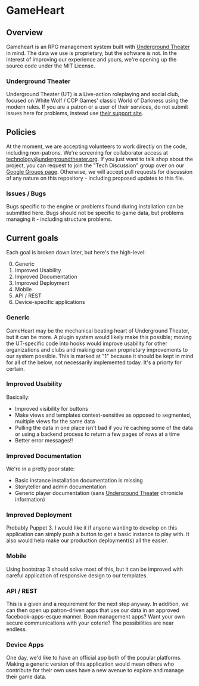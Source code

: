 # GameHeart

## Overview

Gameheart is an RPG management system built with [Underground Theater](http://www.undergroundtheater.org) in mind.  The data we use is proprietary, but the software is not.  In the interest of improving our experience and yours, we're opening up the source code under the MIT License.

### Underground Theater

Underground Theater (UT) is a Live-action roleplaying and social club, focused on White Wolf / CCP Games' classic World of Darkness using the modern rules.  If you are a patron or a user of their services, do not submit issues here for problems, instead use [their support site](http://support.undergroundtheater.org).

## Policies

At the moment, we are accepting volunteers to work directly on the code, including non-patrons.  We're screening for collaborator access at technology@undergroundtheater.org.  If you just want to talk shop about the project, you can request to join the "Tech Discussion" group over on our [Google Groups page](http://groups.undergroundtheater.org). Otherwise, we will accept pull requests for discussion of any nature on this repository - including proposed updates to this file.

### Issues / Bugs

Bugs specific to the engine or problems found during installation can be submitted here.  Bugs should not be specific to game data, but problems managing it - including structure problems.

## Current goals

Each goal is broken down later, but here's the high-level:

0. Generic
1. Improved Usability 
2. Improved Documentation 
3. Improved Deployment
3. Mobile
4. API / REST
5. Device-specific applications

### Generic

GameHeart may be the mechanical beating heart of Underground Theater, but it can be more.  A plugin system would likely make this possible; moving the UT-specific code into hooks would improve usability for other organizations and clubs and making our own proprietary improvements to our system possible.  This is marked at "1" because it should be kept in mind for all of the below, not necessarily implemented today. It's a priorty for certain.

### Improved Usability

Basically:

* Improved visibility for buttons
* Make views and templates context-sensitive as opposed to segmented, multiple views for the same data
* Pulling the data in one place isn't bad if you're caching some of the data or using a backend process to return a few pages of rows at a time
* Better error messages!!

### Improved Documentation

We're in a pretty poor state:

* Basic instance installation documentation is missing
* Storyteller and admin documentation
* Generic player documentation (sans [Underground Theater](http://www.undergroundtheater.org) chronicle information)

### Improved Deployment

Probably Puppet 3.  I would like it if anyone wanting to develop on this application can simply push a button to get a basic instance to play with.  It also would help make our production deployment(s) all the easier.

### Mobile

Using bootstrap 3 should solve most of this, but it can be improved with careful application of responsive design to our templates.

### API / REST

This is a given and a requirement for the next step anyway.  In addition, we can then open up patron-driven apps that use our data in an approved facebook-apps-esque manner.  Boon management apps? Want your own secure communications with your coterie? The possibilities are near endless.

### Device Apps

One day, we'd like to have an official app both of the popular platforms. Making a generic version of this application would mean others who contribute for their own uses have a new avenue to explore and manage their game data.
